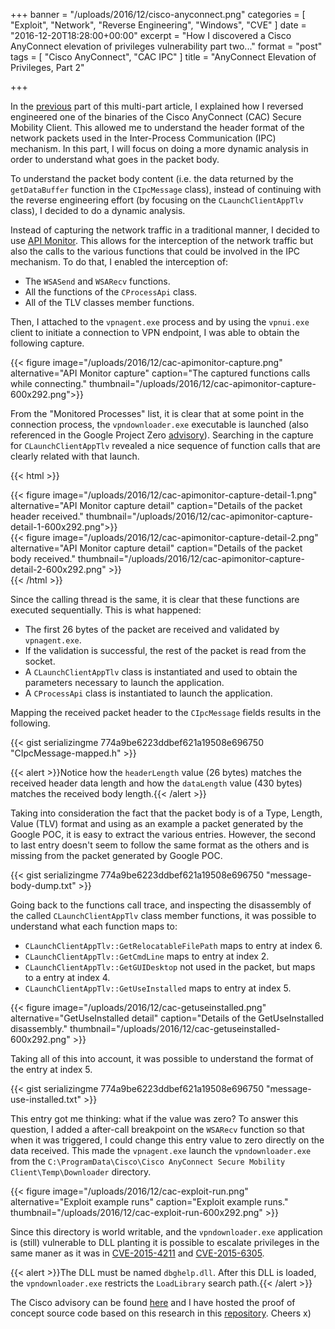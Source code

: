 +++
banner = "/uploads/2016/12/cisco-anyconnect.png"
categories = [ "Exploit", "Network", "Reverse Engineering", "Windows", "CVE" ]
date = "2016-12-20T18:28:00+00:00"
excerpt = "How I discovered a Cisco AnyConnect elevation of privileges vulnerability part two..."
format = "post"
tags = [ "Cisco AnyConnect", "CAC IPC" ]
title = "AnyConnect Elevation of Privileges, Part 2"

+++

In the [previous][1] part of this multi-part article, I explained how I reversed engineered one of the binaries of the Cisco AnyConnect (CAC) Secure Mobility Client. This allowed me to understand the header format of the network packets used in the Inter-Process Communication (IPC) mechanism. In this part, I will focus on doing a more dynamic analysis in order to understand what goes in the packet body.

<!--more-->

To understand the packet body content (i.e. the data returned by the `getDataBuffer` function in the `CIpcMessage` class), instead of continuing with the reverse engineering effort (by focusing on the `CLaunchClientAppTlv` class), I decided to do a dynamic analysis.

Instead of capturing the network traffic in a traditional manner, I decided to use [API Monitor][3]. This allows for the interception of the network traffic but also the calls to the various functions that could be involved in the IPC mechanism. To do that, I enabled the interception of:

* The `WSASend` and `WSARecv` functions.
* All the functions of the `CProcessApi` class.
* All of the TLV classes member functions.

Then, I attached to the `vpnagent.exe` process and by using the `vpnui.exe` client to initiate a connection to VPN endpoint, I was able to obtain the following capture.

{{< figure image="/uploads/2016/12/cac-apimonitor-capture.png" alternative="API Monitor capture" caption="The captured functions calls while connecting." thumbnail="/uploads/2016/12/cac-apimonitor-capture-600x292.png">}}

From the "Monitored Processes" list, it is clear that at some point in the connection process, the `vpndownloader.exe` executable is launched (also referenced in the Google Project Zero [advisory][2]). Searching in the capture for `CLaunchClientAppTlv` revealed a nice sequence of function calls that are clearly related with that launch.

{{< html >}}
<div class="row">
  <div class="col-md-6 col-sm-6">
  {{< figure image="/uploads/2016/12/cac-apimonitor-capture-detail-1.png" alternative="API Monitor capture detail" caption="Details of the packet header received." thumbnail="/uploads/2016/12/cac-apimonitor-capture-detail-1-600x292.png">}}
  </div>
  <div class="col-md-6 col-sm-6">
  {{< figure image="/uploads/2016/12/cac-apimonitor-capture-detail-2.png" alternative="API Monitor capture detail" caption="Details of the packet body received." thumbnail="/uploads/2016/12/cac-apimonitor-capture-detail-2-600x292.png" >}}
  </div>
</div>
{{< /html >}}

Since the calling thread is the same, it is clear that these functions are executed sequentially. This is what happened:

* The first 26 bytes of the packet are received and validated by `vpnagent.exe`.
* If the validation is successful, the rest of the packet is read from the socket.
* A `CLaunchClientAppTlv` class is instantiated and used to obtain the parameters necessary to launch the application.
* A `CProcessApi` class is instantiated to launch the application.

Mapping the received packet header to the `CIpcMessage` fields results in the following.

{{< gist serializingme 774a9be6223ddbef621a19508e696750 "CIpcMessage-mapped.h" >}}

{{< alert >}}Notice how the `headerLength` value (26 bytes) matches the received header data length and how the `dataLength` value (430 bytes) matches the received body length.{{< /alert >}}

Taking into consideration the fact that the packet body is  of a Type, Length, Value (TLV) format and using as an example a packet generated by the Google POC, it is easy to extract the various entries. However, the second to last entry doesn't seem to follow the same format as the others and is missing from the packet generated by Google POC.

{{< gist serializingme 774a9be6223ddbef621a19508e696750 "message-body-dump.txt" >}}

Going back to the functions call trace, and inspecting the disassembly of the called `CLaunchClientAppTlv` class member functions, it was possible to understand what each function maps to:

* `CLaunchClientAppTlv::GetRelocatableFilePath` maps to entry at index 6.
* `CLaunchClientAppTlv::GetCmdLine` maps to entry at index  2.
* `CLaunchClientAppTlv::GetGUIDesktop` not used in the packet, but maps to a entry at index  4.
* `CLaunchClientAppTlv::GetUseInstalled` maps to entry at index 5.

{{< figure image="/uploads/2016/12/cac-getuseinstalled.png" alternative="GetUseInstalled detail" caption="Details of the GetUseInstalled disassembly." thumbnail="/uploads/2016/12/cac-getuseinstalled-600x292.png" >}}

Taking all of this into account, it was possible to understand the format of the entry at index 5.

{{< gist serializingme 774a9be6223ddbef621a19508e696750 "message-use-installed.txt" >}}

This entry got me thinking: what if the value was zero? To answer this question, I added a after-call breakpoint on the `WSARecv` function so that when it was triggered, I could change this entry value to zero directly on the data received. This made the `vpnagent.exe` launch the `vpndownloader.exe` from the `C:\ProgramData\Cisco\Cisco AnyConnect Secure Mobility Client\Temp\Downloader` directory.

{{< figure image="/uploads/2016/12/cac-exploit-run.png" alternative="Exploit example runs" caption="Exploit example runs." thumbnail="/uploads/2016/12/cac-exploit-run-600x292.png" >}}

Since this directory is world writable, and the `vpndownloader.exe` application is (still) vulnerable to DLL planting it is possible to escalate privileges in the same maner as it was in [CVE-2015-4211][4] and [CVE-2015-6305][5].

{{< alert >}}The DLL must be named `dbghelp.dll`. After this DLL is loaded, the `vpndownloader.exe` restricts the `LoadLibrary` search path.{{< /alert >}}

The Cisco advisory can be found [here][6] and I have hosted the proof of concept source code based on this research in this [repository][7]. Cheers x)

[1]: /2016/12/14/anyconnect-elevation-of-privileges-part-1/ "AnyConnect Elevation of Privileges, Part 1"
[2]: https://bugs.chromium.org/p/project-zero/issues/detail?id=460 "Cisco AnyConnect Secure Mobility Client v3.1.08009 Elevation of Privilege"
[3]: https://www.rohitab.com/apimonitor "API Monitor"
[4]: https://tools.cisco.com/security/center/viewAlert.x?alertId=39466 "CVE-2015-4211"
[5]: https://tools.cisco.com/security/center/viewAlert.x?alertId=41136 "CVE-2015-6305"
[6]: https://tools.cisco.com/security/center/content/CiscoSecurityAdvisory/cisco-sa-20161207-anyconnect1 "CVE-2016-9192"
[7]: https://github.com/serializingme/cve-2016-9192 "CVE-2016-9192 Proof of Concept Repository"

